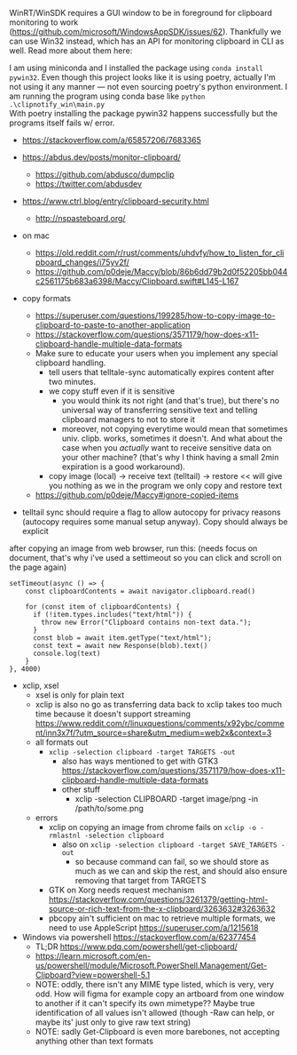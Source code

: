 WinRT/WinSDK requires a GUI window to be in foreground for clipboard monitoring to work (https://github.com/microsoft/WindowsAppSDK/issues/62). Thankfully we can use Win32 instead, which has an API for monitoring clipboard in CLI as well. Read more about them here:

I am using miniconda and I installed the package using `conda install pywin32`. Even though this project looks like it is using poetry, actually I'm not using it any manner — not even sourcing poetry's python environment. I am running the program using conda base like `python .\clipnotify_win\main.py`  
With poetry installing the package pywin32 happens successfully but the programs itself fails w/ error.

- https://stackoverflow.com/a/65857206/7683365
- https://abdus.dev/posts/monitor-clipboard/

  - https://github.com/abdusco/dumpclip
  - https://twitter.com/abdusdev

- https://www.ctrl.blog/entry/clipboard-security.html

  - http://nspasteboard.org/

- on mac

  - https://old.reddit.com/r/rust/comments/uhdvfy/how_to_listen_for_clipboard_changes/i75yv2f/
  - https://github.com/p0deje/Maccy/blob/86b6dd79b2d0f52205bb044c2561175b683a6398/Maccy/Clipboard.swift#L145-L167

- copy formats

  - https://superuser.com/questions/199285/how-to-copy-image-to-clipboard-to-paste-to-another-application
  - https://stackoverflow.com/questions/3571179/how-does-x11-clipboard-handle-multiple-data-formats
  - Make sure to educate your users when you implement any special clipboard handling.
    - tell users that telltale-sync automatically expires content after two minutes.
    - we copy stuff even if it is sensitive
      - you would think its not right (and that's true), but there's no universal way of transferring sensitive text and telling clipboard managers to not to store it
      - moreover, not copying everytime would mean that sometimes univ. clipb. works, sometimes it doesn't. And what about the case when you _actually_ want to receive sensitive data on your other machine? (that's why I think having a small 2min expiration is a good workaround).
    - copy image (local) -> receive text (telltail) -> restore << will give you nothing as we in the program we only copy and restore text
  - https://github.com/p0deje/Maccy#ignore-copied-items

- telltail sync should require a flag to allow autocopy for privacy reasons (autocopy requires some manual setup anyway). Copy should always be explicit

after copying an image from web browser, run this:
(needs focus on document, that's why i've used a settimeout so you can click and scroll on the page again)

```
setTimeout(async () => {
    const clipboardContents = await navigator.clipboard.read()

    for (const item of clipboardContents) {
      if (!item.types.includes("text/html")) {
        throw new Error("Clipboard contains non-text data.");
      }
      const blob = await item.getType("text/html");
      const text = await new Response(blob).text()
      console.log(text)
    }
}, 4000)
```

- xclip, xsel
  - xsel is only for plain text
  - xclip is also no go as transferring data back to xclip takes too much time because it doesn't support streaming https://www.reddit.com/r/linuxquestions/comments/x92ybc/comment/inn3x7f/?utm_source=share&utm_medium=web2x&context=3
  - all formats out
    - `xclip -selection clipboard -target TARGETS -out`
      - also has ways mentioned to get with GTK3 https://stackoverflow.com/questions/3571179/how-does-x11-clipboard-handle-multiple-data-formats
      - other stuff
        - xclip -selection CLIPBOARD -target image/png -in /path/to/some.png
  - errors
    - xclip on copying an image from chrome fails on `xclip -o -rmlastnl -selection clipboard`
      - also on `xclip -selection clipboard -target SAVE_TARGETS -out`
        - so because command can fail, so we should store as much as we can and skip the rest, and should also ensure removing that target from TARGETS
    - GTK on Xorg needs request mechanism https://stackoverflow.com/questions/3261379/getting-html-source-or-rich-text-from-the-x-clipboard/3263632#3263632
    - pbcopy ain't sufficient on mac to retrieve multiple formats, we need to use AppleScript https://superuser.com/a/1215618
- Windows via powershell https://stackoverflow.com/a/62377454
  - TL;DR https://www.pdq.com/powershell/get-clipboard/
  - https://learn.microsoft.com/en-us/powershell/module/Microsoft.PowerShell.Management/Get-Clipboard?view=powershell-5.1
  - NOTE: oddly, there isn't any MIME type listed, which is very, very odd. How will figma for example copy an artboard from one window to another if it can't specify its own mimetype?? Maybe true identification of all values isn't allowed (though -Raw can help, or maybe its' just only to give raw text string)
  - NOTE: sadly Get-Clipboard is even more barebones, not accepting anything other than text formats
